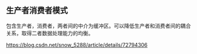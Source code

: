 ## 生产者消费者模式

包含生产者，消费者，两者间的中介为缓冲区。可以降低生产者和消费者间的耦合关系，取得二者数据处理能力的均衡。

https://blog.csdn.net/snow_5288/article/details/72794306

